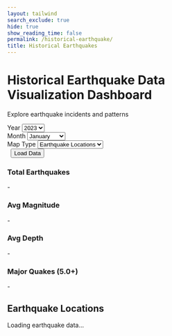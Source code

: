 ```yaml
---
layout: tailwind
search_exclude: true
hide: true
show_reading_time: false
permalink: /historical-earthquake/
title: Historical Earthquakes
---
```


<link rel="stylesheet" href="https://cdnjs.cloudflare.com/ajax/libs/leaflet/1.9.4/leaflet.min.css" />
<script src="https://cdn.tailwindcss.com"></script>
<script src="https://cdnjs.cloudflare.com/ajax/libs/Chart.js/3.9.1/chart.min.js"></script>
<script src="https://cdnjs.cloudflare.com/ajax/libs/leaflet/1.9.4/leaflet.min.js"></script>
<script src="https://cdnjs.cloudflare.com/ajax/libs/leaflet.heat/0.2.0/leaflet-heat.min.js"></script>
<script src="https://cdnjs.cloudflare.com/ajax/libs/PapaParse/5.3.2/papaparse.min.js"></script>

<div class="container mx-auto px-4 py-8">
  <!-- Header -->
  <div class="text-center mb-8">
    <h1 class="text-4xl font-bold text-white mb-2">Historical Earthquake Data Visualization Dashboard</h1>
    <p class="text-slate-600">Explore earthquake incidents and patterns</p>
  </div>

  <!-- Controls -->
  <div class="bg-white rounded-lg shadow-md p-6 mb-8">
    <div class="flex flex-wrap items-center gap-4">
      <div class="flex-1 min-w-200">
        <label for="yearSelect" class="block text-sm font-medium text-gray-700 mb-2">Year</label>
        <select id="yearSelect" class="w-full px-3 py-2 border border-gray-300 rounded-md shadow-sm">
          <option value="2023">2023</option>
          <option value="2024">2024</option>
          <option value="2025">2025</option>
        </select>
      </div>
      <div class="flex-1 min-w-200">
        <label for="monthSelect" class="block text-sm font-medium text-gray-700 mb-2">Month</label>
        <select id="monthSelect" class="w-full px-3 py-2 border border-gray-300 rounded-md shadow-sm">
          <option value="01">January</option>
          <option value="02">February</option>
          <option value="03">March</option>
          <option value="04">April</option>
          <option value="05">May</option>
          <option value="06">June</option>
          <option value="07">July</option>
          <option value="08">August</option>
          <option value="09">September</option>
          <option value="10">October</option>
          <option value="11">November</option>
          <option value="12">December</option>
        </select>
      </div>
      <div class="flex-1 min-w-200">
        <label for="mapType" class="block text-sm font-medium text-gray-700 mb-2">Map Type</label>
        <select id="mapType" class="w-full px-3 py-2 border border-gray-300 rounded-md shadow-sm">
          <option value="markers">Earthquake Locations</option>
          <option value="heatmap">Heat Map</option>
        </select>
      </div>
      <div class="flex-1 min-w-200">
        <label class="block text-sm font-medium text-gray-700 mb-2">&nbsp;</label>
        <button id="loadData" class="w-full bg-blue-600 text-white px-6 py-2 rounded-md">Load Data</button>
      </div>
    </div>
  </div>

  <!-- Stats Cards -->
  <div class="grid grid-cols-1 md:grid-cols-4 gap-4 mb-8">
    <div class="bg-white rounded-lg shadow-sm p-6 text-center">
      <h3 class="text-sm text-gray-500">Total Earthquakes</h3>
      <p id="totalEarthquakes" class="text-2xl font-semibold text-gray-900">-</p>
    </div>
    <div class="bg-white rounded-lg shadow-sm p-6 text-center">
      <h3 class="text-sm text-gray-500">Avg Magnitude</h3>
      <p id="avgMagnitude" class="text-2xl font-semibold text-gray-900">-</p>
    </div>
    <div class="bg-white rounded-lg shadow-sm p-6 text-center">
      <h3 class="text-sm text-gray-500">Avg Depth</h3>
      <p id="avgDepth" class="text-2xl font-semibold text-gray-900">-</p>
    </div>
    <div class="bg-white rounded-lg shadow-sm p-6 text-center">
      <h3 class="text-sm text-gray-500">Major Quakes (5.0+)</h3>
      <p id="majorQuakes" class="text-2xl font-semibold text-gray-900">-</p>
    </div>
  </div>

  <!-- Map -->
  <div class="bg-white rounded-lg shadow-md p-6">
    <h2 class="text-xl font-semibold text-gray-800 mb-4">Earthquake Locations</h2>
    <div id="map" class="h-96 rounded-lg border"></div>
  </div>
</div>

<!-- Loading Indicator -->
<div id="loadingIndicator" class="hidden fixed inset-0 bg-black bg-opacity-50 flex items-center justify-center z-50">
  <div class="bg-white rounded-lg p-6 flex items-center space-x-3">
    <div class="animate-spin rounded-full h-8 w-8 border-b-2 border-blue-600"></div>
    <span class="text-gray-700">Loading earthquake data...</span>
  </div>
</div>

<script>
  const map = L.map('map').setView([20, 0], 2);
  L.tileLayer('https://{s}.tile.openstreetmap.org/{z}/{x}/{y}.png', {
    maxZoom: 18,
  }).addTo(map);

  async function loadData() {
    const year = document.getElementById("yearSelect").value;
    const month = document.getElementById("monthSelect").value;
    const mapType = document.getElementById("mapType").value;

    document.getElementById("loadingIndicator").classList.remove("hidden");

    fetch("/static/past_earthquakes.csv")
    const data = await response.json();

    map.eachLayer(layer => {
      if (layer instanceof L.CircleMarker || layer instanceof L.HeatLayer || layer instanceof L.Marker) {
        map.removeLayer(layer);
      }
    });

    if (mapType === 'markers') {
      data.forEach(quake => {
        if (quake.latitude && quake.longitude) {
          L.circleMarker([quake.latitude, quake.longitude], {
            radius: 4 + (quake.mag || 0),
            color: "red",
            weight: 1
          }).addTo(map).bindPopup(`Mag ${quake.mag}, Depth ${quake.depth} km`);
        }
      });
    } else if (mapType === 'heatmap') {
      const heatData = data.map(r => [r.latitude, r.longitude, r.mag || 0]);
      L.heatLayer(heatData, { radius: 25, blur: 15, maxZoom: 7 }).addTo(map);
    }

    // Stats
    document.getElementById("totalEarthquakes").textContent = data.length;
    document.getElementById("avgMagnitude").textContent = (
      data.reduce((sum, q) => sum + (parseFloat(q.mag) || 0), 0) / data.length
    ).toFixed(2);
    document.getElementById("avgDepth").textContent = (
      data.reduce((sum, q) => sum + (parseFloat(q.depth) || 0), 0) / data.length
    ).toFixed(2);
    document.getElementById("majorQuakes").textContent = data.filter(q => q.mag >= 5).length;

    document.getElementById("loadingIndicator").classList.add("hidden");
  }

  document.getElementById("loadData").addEventListener("click", loadData);
</script>
